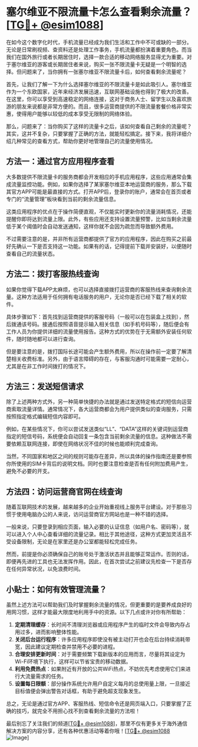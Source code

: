 # 塞尔维亚不限流量卡怎么查看剩余流量？[[TG💪+ @esim1088](https://t.me/s/esim1088)]

在如今这个数字化时代，手机流量已经成为我们生活和工作中不可或缺的一部分。无论是日常刷视频、查资料还是处理工作事务，手机流量都扮演着重要角色。而当我们在国外旅行或者长期居住时，选择一款合适的移动网络服务显得尤为重要。对于塞尔维亚的游客或长期居住者来说，购买一张不限流量卡无疑是一个明智的选择。但问题来了，当你拥有一张塞尔维亚不限流量卡后，如何查看剩余流量呢？

首先，让我们了解一下为什么选择塞尔维亚的不限流量卡是如此吸引人。塞尔维亚作为一个东欧国家，近年来经济发展迅速，互联网基础设施也得到了极大的改善。在这里，你可以享受到高速稳定的网络连接，这对于商务人士、留学生以及喜欢旅游的朋友来说都是非常方便的。而且，很多运营商提供的不限流量套餐价格非常实惠，使得用户能够以较低的成本享受无限制的网络体验。

那么，问题来了：当你购买了这样的流量卡之后，该如何查看自己剩余的流量呢？其实，这并不复杂，只要掌握了正确的方法，就能轻松搞定。接下来，我将详细介绍几种常见的查看方式，帮助你更好地管理自己的流量使用情况。

## 方法一：通过官方应用程序查看

大多数提供不限流量卡的服务商都会开发相应的手机应用程序，这些应用通常会集成流量监控功能。例如，如果你选择了某家塞尔维亚本地运营商的服务，那么下载其官方APP可能是最直接的方式。打开APP后，登录你的账户，通常会在首页或者专门的“流量管理”板块看到当前的剩余流量信息。

这类应用程序的优点在于操作简便直观，不仅能实时更新你的流量消耗情况，还能提醒你即将达到流量上限。此外，有些应用还支持设置流量预警，比如当剩余流量低于某个阈值时会自动发送通知，这样你就不会因为疏忽而导致额外费用。

不过需要注意的是，并非所有运营商都提供了官方的应用程序，因此在购买之前最好先确认一下是否支持这一功能。如果有的话，记得提前下载并安装好，以便随时查看自己的流量状态。

## 方法二：拨打客服热线查询

如果你觉得下载APP太麻烦，也可以选择直接拨打运营商的客服热线来查询剩余流量。这种方法适用于任何拥有电话服务的用户，无论你是否已经下载了相关的软件。

具体步骤如下：首先找到运营商提供的客服号码（一般可以在包装盒上找到），然后拨通该号码。接通后按照语音提示输入相关信息（如手机号码等），随后便会有工作人员为你提供详细的流量使用报告。这种方式的优势在于无需额外安装任何软件，随时随地都可以进行查询。

但是要注意的是，拨打国际长途可能会产生额外费用，所以在操作前一定要了解清楚相关收费标准。另外，由于语言障碍的存在，与客服沟通时可能需要一定耐心，尤其是在非工作时间拨打的情况下。

## 方法三：发送短信请求

除了上述两种方式外，另一种简单快捷的办法就是通过发送特定格式的短信向运营商索取流量详情。通常情况下，各大运营商都会为用户提供类似的查询服务，只需按照指定格式编辑短信内容即可。

例如，在某些情况下，你可以尝试发送类似“LL”、“DATA”这样的关键词到运营商指定的短信号码，系统便会自动回复一条包含当前剩余流量的信息。这种做法不需要依赖互联网连接，即使在网络状况不佳的时候也能顺利完成查询。

当然，不同国家和地区之间的规则可能存在差异，所以具体的操作指南还是要参照你所使用的SIM卡背后的说明文档。同时也要注意检查是否有任何附加费用产生，避免不必要的开支。

## 方法四：访问运营商官网在线查询

随着互联网技术的发展，越来越多的企业开始重视线上服务平台建设。对于那些习惯于使用电脑办公的人来说，访问运营商官方网站也是一种不错的选择。

一般来说，只要登录到相应页面，输入必要的认证信息（如用户名、密码等），就可以进入个人中心查看详细的流量记录。相比于其他途径，这种方式更加灵活且不受设备限制，无论是在家里还是办公室都能轻松完成任务。

然而，前提是你必须确保自己的账号处于激活状态并且能够正常运作。否则的话，即便再先进的工具也无法发挥作用。因此，在首次尝试之前建议先检查一下是否存在任何异常状况，以免浪费时间。

## 小贴士：如何有效管理流量？

虽然上述方法可以帮助我们及时掌握剩余流量的情况，但更重要的是要养成良好的用网习惯，这样才能最大限度地利用手中的资源。以下几点或许对你有所帮助：

1. **定期清理缓存**：长时间不清理浏览器或应用程序产生的临时文件会导致内存占用过多，进而影响整体性能。
2. **关闭后台运行程序**：许多应用程序即使没有被主动打开也会在后台持续消耗带宽，因此建议定期检查并禁用不必要的进程。
3. **合理安排更新时间**：对于需要频繁下载新版本的应用而言，尽量将其设定为Wi-Fi环境下执行，这样可以节省宝贵的移动数据。
4. **利用免费热点**：如果附近有开放的公共WiFi热点，不妨优先考虑使用它们来进行大流量需求的任务。
5. **设置每日限额**：部分操作系统允许用户自定义每月的总使用量上限，一旦接近目标值便会弹出警告对话框，有助于避免超支现象发生。

总之，无论是通过官方APP、客服热线、短信命令还是网页端入口，只要掌握了正确的技巧，就完全不用担心找不到查看剩余流量的方法啦！

最后别忘了关注我们的频道[[TG💪+ @esim1088](https://t.me/s/esim1088)]，那里不仅有更多关于海外通信解决方案的内容分享，还有各种优惠活动等着你哦！[[TG💪+ @esim1088](https://t.me/s/esim1088) ![Image](https://i.postimg.cc/4NQfJmqS/Snipaste-2025-05-13-00-14-12.png)]